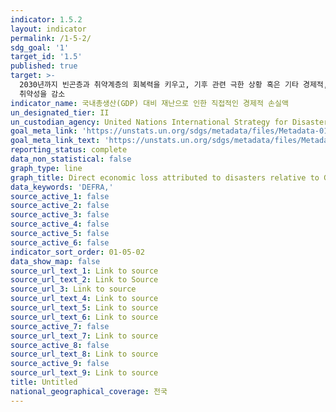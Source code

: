 ```yaml
---
indicator: 1.5.2
layout: indicator
permalink: /1-5-2/
sdg_goal: '1'
target_id: '1.5'
published: true
target: >-
  2030년까지 빈곤층과 취약계층의 회복력을 키우고, 기후 관련 극한 상황 혹은 기타 경제적, 사회적, 환경적인 충격과 재난에 대한 노출 및
  취약성을 감소
indicator_name: 국내총생산(GDP) 대비 재난으로 인한 직접적인 경제적 손실액
un_designated_tier: II
un_custodian_agency: United Nations International Strategy for Disaster Reduction (UNISDR)
goal_meta_link: 'https://unstats.un.org/sdgs/metadata/files/Metadata-01-05-02.pdf'
goal_meta_link_text: 'https://unstats.un.org/sdgs/metadata/files/Metadata-01-05-02.pdf'
reporting_status: complete
data_non_statistical: false
graph_type: line
graph_title: Direct economic loss attributed to disasters relative to GDP
data_keywords: 'DEFRA,'
source_active_1: false
source_active_2: false
source_active_3: false
source_active_4: false
source_active_5: false
source_active_6: false
indicator_sort_order: 01-05-02
data_show_map: false
source_url_text_1: Link to source
source_url_text_2: Link to Source
source_url_3: Link to source
source_url_text_4: Link to source
source_url_text_5: Link to source
source_url_text_6: Link to source
source_active_7: false
source_url_text_7: Link to source
source_active_8: false
source_url_text_8: Link to source
source_active_9: false
source_url_text_9: Link to source
title: Untitled
national_geographical_coverage: 전국
---
```

